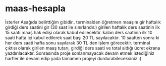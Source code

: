 # maas-hesapla

İsterler Aşağıda belirttiğim gibidir..
terminalden öğretmen maaşını gir
haftalık girdiği ders saatini gir (30 saat ile sınırlandır.)
girilen haftalık ders saatinin ilk 15 saati maaş hak edişi olarak kabul edilecektir.
kalan ders saatinin ilk 10 saati hafta içi kabul edilerek saat başı 20 TL sayılacaktır.
10 saatten sonra ki her ders saati hafta sonu sayılarak 30 TL den işlem görecektir.
terminal çıktısı olarak girilen maaş tutarı, girdiği ders saati ve total aldığı ücret ekrana yazdırılacaktır.
Sonrasında proje sonlanmayacak devam etmek istediğiniz harfler ile devam edip yada tamamen projeyi durdurabileceksiniz :)
